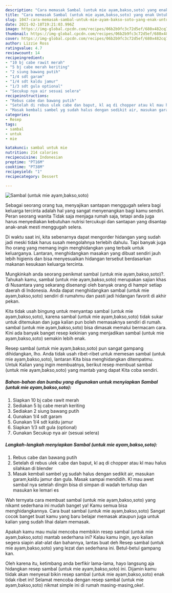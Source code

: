 ```yaml
---
description: "Cara memasak Sambal (untuk mie ayam,bakso,soto) yang enak Untuk Jualan"
title: "Cara memasak Sambal (untuk mie ayam,bakso,soto) yang enak Untuk Jualan"
slug: 1047-cara-memasak-sambal-untuk-mie-ayam-bakso-soto-yang-enak-untuk-jualan
date: 2021-02-18T19:21:03.996Z
image: https://img-global.cpcdn.com/recipes/06b2b9fc3c72d5ef/680x482cq70/sambal-untuk-mie-ayambaksosoto-foto-resep-utama.jpg
thumbnail: https://img-global.cpcdn.com/recipes/06b2b9fc3c72d5ef/680x482cq70/sambal-untuk-mie-ayambaksosoto-foto-resep-utama.jpg
cover: https://img-global.cpcdn.com/recipes/06b2b9fc3c72d5ef/680x482cq70/sambal-untuk-mie-ayambaksosoto-foto-resep-utama.jpg
author: Lizzie Ross
ratingvalue: 4.7
reviewcount: 14
recipeingredient:
- "10 bj cabe rawit merah"
- "5 bj cabe merah keriting"
- "2 siung bawang putih"
- "1/4 sdt garam"
- "1/4 sdt kaldu jamur"
- "1/3 sdt gula optional"
- "Secukup nya air sesuai selera"
recipeinstructions:
- "Rebus cabe dan bawang putih"
- "Setelah di rebus ulek cabe dan baput, kl aq di chopper atau kl mau halus silahkan di blender"
- "Masak kembali sambel yg sudah halus dengan sedikit air, masukan garam,kaldu jamur dan gula. Masak sampai mendidih. Kl mau awet sambal nya setelah dingin bisa di simpan di wadah tertutup dan masukan ke lemari es"
categories:
- Resep
tags:
- sambal
- untuk
- mie

katakunci: sambal untuk mie 
nutrition: 214 calories
recipecuisine: Indonesian
preptime: "PT16M"
cooktime: "PT38M"
recipeyield: "1"
recipecategory: Dessert

---
```



![Sambal (untuk mie ayam,bakso,soto)](https://img-global.cpcdn.com/recipes/06b2b9fc3c72d5ef/680x482cq70/sambal-untuk-mie-ayambaksosoto-foto-resep-utama.jpg)

Sebagai seorang orang tua, menyajikan santapan menggugah selera bagi keluarga tercinta adalah hal yang sangat menyenangkan bagi kamu sendiri. Peran seorang  wanita Tidak saja menjaga rumah saja, tetapi anda juga harus menyediakan kebutuhan nutrisi tercukupi dan santapan yang disantap anak-anak mesti menggugah selera.

Di waktu  saat ini, kita sebenarnya dapat mengorder hidangan yang sudah jadi meski tidak harus susah mengolahnya terlebih dahulu. Tapi banyak juga lho orang yang memang ingin menghidangkan yang terbaik untuk keluarganya. Lantaran, menghidangkan masakan yang dibuat sendiri jauh lebih higienis dan bisa menyesuaikan hidangan tersebut berdasarkan makanan kesukaan keluarga tercinta. 



Mungkinkah anda seorang penikmat sambal (untuk mie ayam,bakso,soto)?. Tahukah kamu, sambal (untuk mie ayam,bakso,soto) merupakan sajian khas di Nusantara yang sekarang disenangi oleh banyak orang di hampir setiap daerah di Indonesia. Anda dapat menghidangkan sambal (untuk mie ayam,bakso,soto) sendiri di rumahmu dan pasti jadi hidangan favorit di akhir pekan.

Kita tidak usah bingung untuk menyantap sambal (untuk mie ayam,bakso,soto), karena sambal (untuk mie ayam,bakso,soto) tidak sukar untuk ditemukan dan juga kalian pun boleh memasaknya sendiri di rumah. sambal (untuk mie ayam,bakso,soto) bisa dimasak memalui bermacam cara. Kini ada banyak banget resep kekinian yang menjadikan sambal (untuk mie ayam,bakso,soto) semakin lebih enak.

Resep sambal (untuk mie ayam,bakso,soto) pun sangat gampang dihidangkan, lho. Anda tidak usah ribet-ribet untuk memesan sambal (untuk mie ayam,bakso,soto), lantaran Kita bisa menghidangkan ditempatmu. Untuk Kalian yang ingin membuatnya, berikut resep membuat sambal (untuk mie ayam,bakso,soto) yang mantab yang dapat Kita coba sendiri.

<!--inarticleads1-->

##### Bahan-bahan dan bumbu yang digunakan untuk menyiapkan Sambal (untuk mie ayam,bakso,soto):

1. Siapkan 10 bj cabe rawit merah
1. Sediakan 5 bj cabe merah keriting
1. Sediakan 2 siung bawang putih
1. Gunakan 1/4 sdt garam
1. Gunakan 1/4 sdt kaldu jamur
1. Siapkan 1/3 sdt gula (optional)
1. Gunakan Secukup nya air (sesuai selera)




<!--inarticleads2-->

##### Langkah-langkah menyiapkan Sambal (untuk mie ayam,bakso,soto):

1. Rebus cabe dan bawang putih
1. Setelah di rebus ulek cabe dan baput, kl aq di chopper atau kl mau halus silahkan di blender
1. Masak kembali sambel yg sudah halus dengan sedikit air, masukan garam,kaldu jamur dan gula. Masak sampai mendidih. Kl mau awet sambal nya setelah dingin bisa di simpan di wadah tertutup dan masukan ke lemari es




Wah ternyata cara membuat sambal (untuk mie ayam,bakso,soto) yang nikamt sederhana ini mudah banget ya! Kamu semua bisa menghidangkannya. Cara buat sambal (untuk mie ayam,bakso,soto) Sangat cocok banget buat kamu yang baru belajar memasak ataupun juga untuk kalian yang sudah lihai dalam memasak.

Apakah kamu mau mulai mencoba membikin resep sambal (untuk mie ayam,bakso,soto) mantab sederhana ini? Kalau kamu ingin, ayo kalian segera siapin alat-alat dan bahannya, lantas buat deh Resep sambal (untuk mie ayam,bakso,soto) yang lezat dan sederhana ini. Betul-betul gampang kan. 

Oleh karena itu, ketimbang anda berfikir lama-lama, hayo langsung aja hidangkan resep sambal (untuk mie ayam,bakso,soto) ini. Dijamin kamu tiidak akan menyesal bikin resep sambal (untuk mie ayam,bakso,soto) enak tidak ribet ini! Selamat mencoba dengan resep sambal (untuk mie ayam,bakso,soto) nikmat simple ini di rumah masing-masing,oke!.

